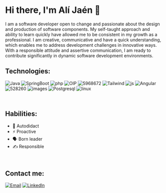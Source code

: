 # Hi there, I'm Alí Jaén 👋

I am a software developer open to change and passionate about the design and production of software components. My self-taught approach and ability to learn quickly have allowed me to be consistent in my growth as a professional. I am creative, communicative and have a quick understanding, which enables me to address development challenges in innovative ways. With a responsible attitude and assertive communication, I am ready to contribute significantly in dynamic software development environments.

## Technologies:
<!-- Icons size 60px -->
![Java](https://github.com/AliJaen/AliJaen/assets/89822367/6b1ef51f-9e21-4831-b394-501ddbcab1b8)
![SpringBoot](https://github.com/AliJaen/AliJaen/assets/89822367/b4149205-a033-496e-a131-b8e3fb4f1b17)
![php](https://github.com/AliJaen/AliJaen/assets/89822367/9a82354c-3d9f-4a1c-b4a6-1609f0ed1c21)
![OIP](https://github.com/AliJaen/AliJaen/assets/89822367/0f28ec1b-7d62-4469-9709-b45032151bef)
![5968672](https://github.com/AliJaen/AliJaen/assets/89822367/1e6db27b-9f5d-4a92-9015-f89184f48c2b)
![Tailwind](https://github.com/AliJaen/AliJaen/assets/89822367/25bbba62-7f10-4689-a363-4044a8edd95e)
![js](https://github.com/AliJaen/AliJaen/assets/89822367/4fed2d32-4e3c-4796-84d0-9f045eb3d6b4)
![Angular](https://github.com/AliJaen/AliJaen/assets/89822367/86750747-a8e3-4952-a174-07039c766c73)
![528260](https://github.com/AliJaen/AliJaen/assets/89822367/428bc590-31f9-4f3a-8052-15829df415d4)
![images](https://github.com/AliJaen/AliJaen/assets/89822367/ffc1bb0a-3b23-4de1-a5d8-0c9c492412a2)
![Postgresql](https://github.com/AliJaen/AliJaen/assets/89822367/a40590d5-0e2b-427d-b01c-50ed6e6b1d76)
![linux](https://github.com/AliJaen/AliJaen/assets/89822367/aabcb8ec-650a-4544-b4ae-534d490b7037)

<br>

## Habilities:
- 🧠 Autodidact
- ⚡ Proactive
- 🗣 Born leader
- ✍ Responsible 

<br>

## Contact me:
[![Email](https://img.shields.io/badge/ajaen197@hotmail.com-D14836?style=for-the-badge&logo=gmail&logoColor=white&labelColor=101010)](mailto:ajaen197@hotmail.com)
[![LinkedIn](https://img.shields.io/badge/LinkedIn-Alí_Jaén-0077B5?style=for-the-badge&logo=linkedin&logoColor=white&labelColor=101010)](https://www.linkedin.com/in/alí-jaén-carmona-7b3bb9159//)
